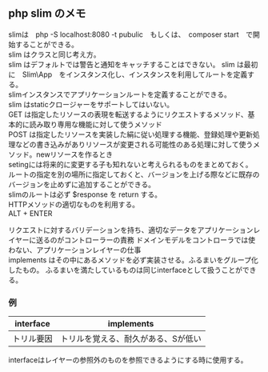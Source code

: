 ## php slim のメモ
slimは　php -S localhost:8080 -t pubulic　もしくは、　composer start　で開始することができる。  
slim はクラスと同じ考え方。  
slim はデフォルトでは警告と通知をキャッチすることはできない。
slim は最初に　Slim\App　をインスタンス化し、インスタンスを利用してルートを定義する。  
slimインスタンスでアプリケーションルートを定義することができる。  
slim はstaticクロージャーをサポートしてはいない。    
GET は指定したリソースの表現を転送するようにリクエストするメソッド、基本的に読み取り専用な機能に対して使うメソッド  
POST は指定したリソースを実装した絹に従い処理する機能、登録処理や更新処理などの書き込みがありリソースが変更される可能性のある処理に対して使うメソッド。newリソースを作るとき  
setingには将来的に変更する子も知れないと考えられるものをまとめておく。  
ルートの指定を別の場所に指定しておくと、バージョンを上げる際などに既存のバージョンを止めずに追加することができる。  
slimのルートは必ず $response を return する。  
HTTPメソッドの適切なものを利用する。  
ALT + ENTER

リクエストに対するバリデーションを持ち、適切なデータをアプリケーションレイヤーに送るのがコントローラーの責務
ドメインモデルをコントローラでは使わない、アプリケーションレイヤーの仕事  
implements はその中にあるメソッドを必ず実装させる。ふるまいをグループ化したもの。  ふるまいを満たしているものは同じinterfaceとして扱うことができる。   
### 例   
|interface|implements|
|----|----|
|トリル要因|トリルを覚える、耐久がある、Sが低い|  
interfaceはレイヤーの参照外のものを参照できるようにする時に使用する。  
